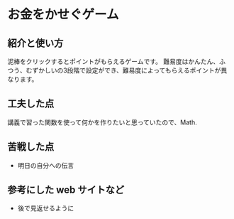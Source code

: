 # お金をかせぐゲーム

## 紹介と使い方

泥棒をクリックするとポイントがもらえるゲームです。
難易度はかんたん、ふつう、むずかしいの3段階で設定ができ、難易度によってもらえるポイントが異なります。


## 工夫した点

講義で習った関数を使って何かを作りたいと思っていたので、Math.

## 苦戦した点

  - 明日の自分への伝言

## 参考にした web サイトなど

  - 後で見返せるように
